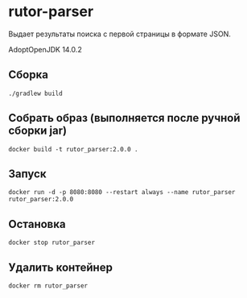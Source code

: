 # rutor-parser

Выдает результаты поиска с первой страницы в формате JSON.

AdoptOpenJDK 14.0.2

## Сборка
```
./gradlew build
```

## Собрать образ (выполняется после ручной сборки jar)

```
docker build -t rutor_parser:2.0.0 .
```

## Запуск
```
docker run -d -p 8080:8080 --restart always --name rutor_parser rutor_parser:2.0.0
```

## Остановка
```
docker stop rutor_parser
```

## Удалить контейнер
```
docker rm rutor_parser
```
